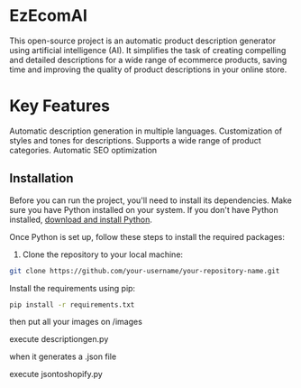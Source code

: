 # EzEcomAI
This open-source project is an automatic product description generator using artificial intelligence (AI). It simplifies the task of creating compelling and detailed descriptions for a wide range of ecommerce products, saving time and improving the quality of product descriptions in your online store.
# Key Features
Automatic description generation in multiple languages.
Customization of styles and tones for descriptions.
Supports a wide range of product categories.
Automatic SEO optimization
## Installation

Before you can run the project, you'll need to install its dependencies. Make sure you have Python installed on your system. If you don't have Python installed, [download and install Python](https://www.python.org/downloads/).

Once Python is set up, follow these steps to install the required packages:

1. Clone the repository to your local machine:

```bash
git clone https://github.com/your-username/your-repository-name.git
```

Install the requirements using pip:

```bash
pip install -r requirements.txt

```

then put all your images on /images

execute descriptiongen.py

when it generates a .json file 

execute jsontoshopify.py

